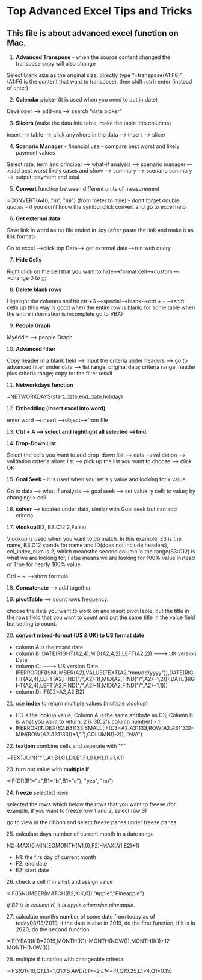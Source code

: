 Top Advanced Excel Tips and Tricks
===

This file is about advanced excel function on Mac.
---

1. **Advanced Transpose** - when the source content changed the transpose copy will also change

Select blank size as the original size, directly type “=transpose(A1:F6)” (A1:F6 is the content that want to transpose), then shift+ctrl+enter (instead of enter)

2. **Calendar picker** (it is used when you need to put in date)

Developer —> add-ins —> search “date picker”

3. **Slicers** (make the data into table, make the table into columns)

insert —> table —> click anywhere in the data —> insert —> slicer

4. **Scenario Manager** - financial use - compare best worst and likely payment values

Select rate, term and principal —> what-if analysis —> scenario manager —>add best worst likely cases and show —> summary —> scenario summary —> output: payment and total

5. **Convert** function between different units of measurement

=CONVERT(A40, "m", "mi") (from meter to mile) - don’t forget double quotes - if you don’t know the symbol click convert and go to excel help

6. **Get external data**

Save link in word as txt file ended in .iqy (after paste the link and make it as link format)

Go to excel —>click top Data—> get external data—>run web query

7. **Hide Cells**

Right click on the cell that you want to hide—>format cell—>custom —>change 0 to ;;;

8. **Delete blank rows**

Highlight the columns and hit ctrl+G—>special—>blank—>ctrl + - —>shift cells up (this way is good when the entire row is blank; for some table when the entire information is incomplete go to VBA)

9. **People Graph**

MyAddin —> people Graph

10. **Advanced filter**

Copy header in a blank field —> input the criteria under headers —> go to advanced filter under data —> list range: original data; criteria range: header plus criteria range; copy to: the filter result

11. **Networkdays function**

=NETWORKDAYS(start_date,end_date,holiday)

12. **Embedding (insert excel into word)**

enter word —>insert —>object—>from file

13. **Ctrl + A —> select and hightlight all selected —>find**

14. **Drop-Down List**

Select the cells you want to add drop-down list —> data —>validation —> validation criteria allow: list —> pick up the list you want to choose —> click OK

15. **Goal Seek** - it is used when you set a y value and looking for x value

Go to data —> what if analysis —> goal seek —> set value: y cell; to value; by changing: x cell

16. **solver** —> located under data, similar with Goal seek but can add criteria.

17.  **vlookup**(E3, B3:C12,2,False)

Vlookup is used when you want to do match. In this example, E3 is the name, B3:C12 stands for name and ID(does not include headers), col_index_num is 2, which meansthe second column in the range(B3:C12) is what we are looking for, False means we are looking for 100% value instead of True for nearly 100% value.

Ctrl + ~ —>show formula

18. **Concatenate** —> add together

19. **pivotTable** --> count rows frequency.

choose the data you want to work on and insert pivotTable, put the title in the rows field that you want to count and put the same title in the value field but setting to count.

20. **convert mixed-format (US & UK) to US format date**

* column A is the mixed date
* column B: DATE(RIGHT(A2,4),MID(A2,4,2),LEFT(A2,2)) ---> UK version Date
* column C: ---> US version Date IFERROR(IF(ISNUMBER(A2),VALUE(TEXT(A2,"mm/dd/yyyy")),DATE(RIGHT(A2,4),LEFT(A2,FIND("/",A2)-1),MID(A2,FIND("/",A2)+1,2))),DATE(RIGHT(A2,4),LEFT(A2,FIND("/",A2)-1),MID(A2,FIND("/",A2)+1,1)))
* column D: IF(C2=A2,A2,B2)

21. use **index** to return multiple values (multiple vlookup)

* C3 is the lookup value, Column A is the same attribute as C3, Column B is what you want to return, 2 is 3(C2's column number) - 1.
* IFERROR(INDEX($B$2:$B$31133,SMALL(IF($C$3=$A$2:$A$31133,ROW($A$2:$A$31133)- MIN(ROW($A$2:$A$31133))+1,""),COLUMN()-2)), "N/A")
22. **textjoin** combine cells and seperate with "^"

=TEXTJOIN("^",,A1,B1,C1,D1,E1,F1,G1,H1,I1,J1,K1)

23. turn out value with **multiple if**

=IF(OR(B1="a",B1="b",B1="c"), "yes", "no")

24. **freeze** selected rows

selected the rows which below the rows that you want to freese (for example, if you want to freeze row 1 and 2, select row 3)

go to view in the ribbon and select freeze panes under freeze panes

25. calculate days number of current month in a date range

N2=MAX(0,MIN(EOMONTH($N$1,0),F2)-MAX($N$1,E2)+1)

* N1: the firs day of current month
* F2: end date
* E2: start date 

26. check a cell if in a **list** and assign value

=IF(ISNUMBER(MATCH(B2,K:K,0)),"Apple","Pineapple")

*if B2 is in column K, it is apple otherwise pineapple.*

27. calculate months number of some date from today as of today03/13/2019, it the date is also in 2019, do the first function, if it is in 2020, do the second function.

=IF(YEAR(K1)=2019,MONTH(K1)-MONTH(NOW()),MONTH(K1)+12-MONTH(NOW()))

28. multiple if function with changeable criteria

=IFS(Q1<10,Q1,L1=1,Q1*0.5,AND(L1>=2,L1<=4),Q1*0.25,L1>4,Q1*0.15)

